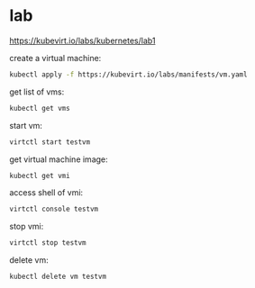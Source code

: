 # lab

https://kubevirt.io/labs/kubernetes/lab1

create a virtual machine:
```bash
kubectl apply -f https://kubevirt.io/labs/manifests/vm.yaml
```

get list of vms:
```bash
kubectl get vms
```

start vm:
```bash
virtctl start testvm
```

get virtual machine image:
```bash
kubectl get vmi
```

access shell of vmi:
```bash
virtctl console testvm
```

stop vmi:
```bash
virtctl stop testvm
```

delete vm:
```bash
kubectl delete vm testvm
```


